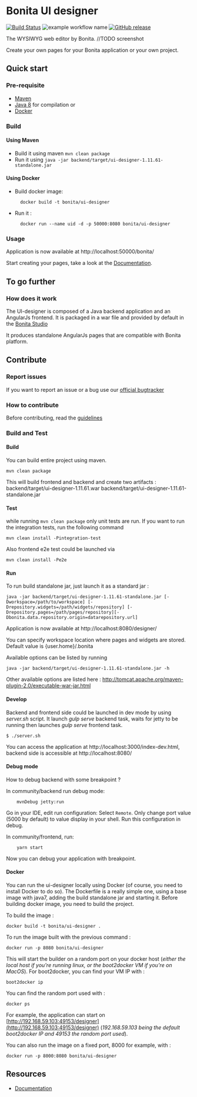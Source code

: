 # Bonita UI designer 

[![Build Status](https://travis-ci.org/bonitasoft/bonita-ui-designer.svg?branch=master)](https://travis-ci.org/bonitasoft/bonita-ui-designer) 
 ![example workflow name](https://github.com/benjaminParisel/bonita-ui-designer/workflows/Build/badge.svg)
 [![GitHub release](https://img.shields.io/github/v/tag/benjaminParisel/bonita-ui-designer?label=Release)](https://github.com/benjaminParisel/bonita-ui-designer/releases)



The WYSIWYG web editor by Bonita.
//TODO screenshot

Create your own pages for your Bonita application or your own project.


## Quick start

### Pre-requisite

* [Maven][maven]
* [Java 8][java] for compilation
or
* [Docker][docker]

### Build

#### Using Maven
* Build it using maven `mvn clean package`
* Run it using `java -jar backend/target/ui-designer-1.11.61-standalone.jar`

#### Using Docker

* Build docker image:

        docker build -t bonita/ui-designer

* Run it :
    
        docker run --name uid -d -p 50000:8080 bonita/ui-designer

### Usage

Application is now available at http://localhost:50000/bonita/

Start creating your pages, take a look at the [Documentation][documentation].

## To go further


### How does it work

The UI-designer is composed of a Java backend application and an AngularJs frontend.
It is packaged in a war file and provided by default in the [Bonita Studio][studio-repo]

It produces standalone AngularJs pages that are compatible with Bonita platform.

## Contribute


### Report issues
If you want to report an issue or a bug use our [official bugtracker](https://bonita.atlassian.net/projects/BBPMC)


### How to contribute
Before contributing, read the [guidelines][contributing.md]

### Build and Test

#### Build

You can build entire project using maven.
    
    mvn clean package
    
This will build frontend and backend and create two artifacts :
backend/target/ui-designer-1.11.61.war
backend/target/ui-designer-1.11.61-standalone.jar

#### Test

while running `mvn clean package` only unit tests are run. 
If you want to run the integration tests, run the following command

    mvn clean install -Pintegration-test
    
Also frontend e2e test could be launched via

    mvn clean install -Pe2e

#### Run
To run build standalone jar, just launch it as a standard jar :

    java -jar backend/target/ui-designer-1.11.61-standalone.jar [-Dworkspace=/path/to/workspace] [-Drepository.widgets=/path/widgets/repository] [-Drepository.pages=/path/pages/repository][-Dbonita.data.repository.origin=datarepository.url]


Application is now available at http://localhost:8080/designer/

You can specify workspace location where pages and widgets are stored. Default value is {user.home}/.bonita 

Available options can be listed by running 

    java -jar backend/target/ui-designer-1.11.61-standalone.jar -h
    
Other available options are listed here : http://tomcat.apache.org/maven-plugin-2.0/executable-war-jar.html 
    
#### Develop
Backend and frontend side could be launched in dev mode by using _server.sh_ script. 
It launch _gulp serve_ backend task, waits for jetty to be running then launches _gulp serve_ frontend task.

```shell
$ ./server.sh
```

You can access the application at http://localhost:3000/index-dev.html, backend side is accessible at http://localhost:8080/

#### Debug mode
How to debug backend with some breakpoint ?

In community/backend run debug mode:
 
```shell
    mvnDebug jetty:run
````

Go in your IDE, edit run configuration: Select `Remote`. Only change port value (5000 by default) to value display in your shell.
Run this configuration in debug.

In community/frontend, run:
```shell
    yarn start
````

Now you can debug your application with breakpoint.

#### Docker
You can run the ui-designer locally using Docker (of course, you need to install Docker to do so).
The Dockerfile is a really simple one, using a base image with java7, adding the build standalone jar and starting it.
Before building docker image, you need to build the project.

To build the image :

    docker build -t bonita/ui-designer .

To run the image built with the previous command :

    docker run -p 8080 bonita/ui-designer

This will start the builder on a random port on your docker host (*either the local host if you're running linux, or the boot2docker VM if you're on MacOS*). For boot2docker, you can find your VM IP with :

    boot2docker ip

You can find the random port used with :

    docker ps

For example, the application can start on [http://192.168.59.103:49153/designer](http://192.168.59.103:49153/designer)
(*192.168.59.103 being the default boot2docker IP and 49153 the random port used*).

You can also run the image on a fixed port, 8000 for example, with :

    docker run -p 8000:8080 bonita/ui-designer
    
    
    
## Resources

* [Documentation][documentation]



[maven]: https://maven.apache.org/
[java]: https://www.java.com/fr/download/
[docker]: https://www.docker.com/
[studio-repo]: https://github.com/bonitasoft/bonita-studio
[download]: https://www.bonitasoft.com/downloads
[documentation]: https://documentation.bonitasoft.com
[contributing.md]: https://github.com/bonitasoft/bonita-developer-resources/blob/master/CONTRIBUTING.MD

    
